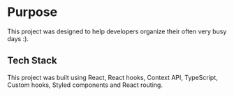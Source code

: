 # Purpose

This project was designed to help developers organize their often very busy days :).

## Tech Stack

This project was built using React, React hooks, Context API, TypeScript, Custom hooks, Styled components and React routing.
